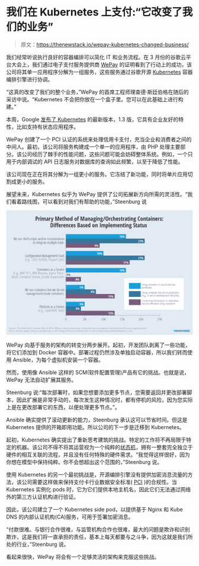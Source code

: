 # 我们在 Kubernetes 上支付:“它改变了我们的业务”

> 原文：<https://thenewstack.io/wepay-kubernetes-changed-business/>

我们经常听说执行良好的容器编排可以简化 IT 和业务流程。在 3 月份的谷歌云平台大会上，我们通过电子支付服务提供商 [WePay](https://go.wepay.com/) 的证明看到了行动上的成功，该公司将其单一应用程序分解为一组服务，这些服务通过谷歌开源 [Kubernetes](/category/kubernetes/) 容器编排引擎进行协调。

“这真的改变了我们的整个业务，”WePay 的首席工程师理查德·斯廷伯格在随后的采访中说。“Kubernetes 不会把你放在一个盒子里。您可以在此基础上进行构建。”

本周，Google [发布了 Kubernetes](https://thenewstack.io/kubernetes-1-3-supports-stateful-applications-federated-clusters/) 的最新版本，1.3 版，它具有企业友好的特性，比如支持有状态应用程序。

WePay 创建了一个 PCI 认证的系统来处理信用卡支付，充当企业和消费者之间的中间人。最初，该公司将服务构建成一个单一的应用程序，由 PHP 处理主要部分。该公司经历了棘手的性能问题，这些问题可能会妨碍整体系统。例如，一个只用于内部调试的 API 日志服务对数据库的查询如此频繁，以至于降低了性能。

该公司现在正在将其分解为一组更小的服务。它冻结了新功能，同时将单片应用切割成更小的服务。

展望未来，Kubernetes 似乎为 WePay 提供了公司拓展新方向所需的灵活性。“我们看着路线图，可以看到对我们有帮助的功能，”Steenburg 说

[![Note drop when going from non-production use to production use](img/9978450d48991a9952f4327128439378.png)](https://thenewstack.io/wp-content/uploads/2016/05/chart_primary_method_of_managing_orchestrating_containers_-_differences_by_implementation_status_1024.png)

WePay 向基于服务的架构的转变分两步展开。起初，开发团队剥离了一些功能，将它们添加到 Docker 容器中。部署过程仍然涉及单独启动容器，所以我们转而使用 Ansible，为每个虚拟机安装一个容器。

然而，使用像 Ansible 这样的 SCM(软件配置管理)产品有它的挑战。也就是说，WePay 无法自动扩展其服务。

Steenburg 说:“每次部署时，如果您想要添加更多节点，您需要返回并更改部署脚本，因此扩展是非常手动的，每次发生这种情况时，都有停机的风险，因为您实际上是在更改部署它的东西，以便处理更多节点。”。

Ansible 确实提供了滚动更新的能力，Steenburg 承认这可以节省时间。但这是 Kubernetes 提供的开箱即用功能。所以公司的下一步是迁移到 Kubernetes。

起初，Kubernetes 确实提出了重新思考建筑的挑战。特定的工作将不再局限于特定的机器。该公司不得不将其运营视为一个纯粹的[状态机](http://blog.markshead.com/869/state-machines-computer-science/)，拥有一整套完全独立于硬件的相互关联的流程，并且没有任何特殊的硬件需求。“我觉得这样很好，因为你想在模型中保持纯粹。你不会想超出这个范围的，”Steenburg 说。

使用 Kubernetes 的另一个最初挑战是，开源编排引擎没有提供加密消息流量的方法，该公司需要这样做来保持支付卡行业数据安全标准( [PCI](https://www.pcicomplianceguide.org/pci-faqs-2/) )的合规性。当 Kubernetes 实例化 pods 时，它为它们提供本地主机名，因此它们无法通过网络外的第三方认证机构进行验证。

因此，该公司建立了一个 Kubernetes side pod，以提供基于 Nginx 和 Kube DNS 的内部认证机构(CA)服务，可用于签署加密消息。

“付款很难。与银行合作很难，与监管机构合作也很难，最大的问题是欺诈和识别欺诈，这是我们将一直承担的责任，基本上每天都要与之斗争，因为这就是我们所处的行业，”Steenburg 说。

看起来很快，WePay 将会有一个足够灵活的架构来克服这些挑战。

<svg xmlns:xlink="http://www.w3.org/1999/xlink" viewBox="0 0 68 31" version="1.1"><title>Group</title> <desc>Created with Sketch.</desc></svg>